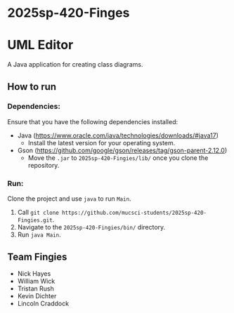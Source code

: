 # 2025sp-420-Finges

# UML Editor
A Java application for creating class diagrams.

## How to run
### Dependencies:
Ensure that you have the following dependencies installed:
- Java (https://www.oracle.com/java/technologies/downloads/#java17)
  - Install the latest version for your operating system.
- Gson (https://github.com/google/gson/releases/tag/gson-parent-2.12.0)
  - Move the ``.jar`` to ``2025sp-420-Fingies/lib/`` once you clone the repository.

### Run:
Clone the project and use ``java`` to run ``Main``.
1. Call ``git clone https://github.com/mucsci-students/2025sp-420-Fingies.git``.
2. Navigate to the ``2025sp-420-Fingies/bin/`` directory.
3. Run ``java Main``.

## Team Fingies
- Nick Hayes
- William Wick
- Tristan Rush
- Kevin Dichter
- Lincoln Craddock
